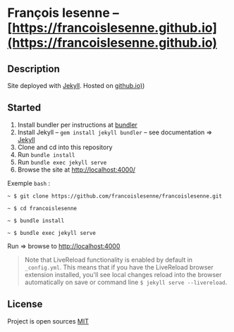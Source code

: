# François lesenne – [https://francoislesenne.github.io](https://francoislesenne.github.io)

## Description

Site deployed with [Jekyll](https://jekyllrb.com/). Hosted on [github.io)](github.io))

## Started

1. Install bundler per instructions at [bundler](http://bundler.io)
2. Install Jekyll –  `gem install jekyll bundler` – see documentation => [Jekyll](https://jekyllrb.com/)
3. Clone and cd into this repository
4. Run `bundle install`
5. Run `bundle exec jekyll serve`
6. Browse the site at [http://localhost:4000/](francoislesenne.github.io)

Exemple `bash` :

    ~ $ git clone https://github.com/francoislesenne/francoislesenne.git

    ~ $ cd francoislesenne

    ~ $ bundle install

    ~ $ bundle exec jekyll serve

Run => browse to [http://localhost:4000](http://localhost:4000)

>Note that LiveReload functionality is enabled by default in `_config.yml`.
This means that if you have the LiveReload browser extension installed,
you'll see local changes reload into the browser automatically on save or command line `$ jekyll serve --livereload`.

## License

Project is open sources [MIT](LICENSE)

